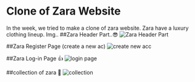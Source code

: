 # Clone of Zara Website
In the week, we tried to make a clone of zara website. Zara have a luxury clothing lineup.
Img..
##Zara Header Part..😎
![Zara Header Part ](https://github.com/nitishsghh/ZaraClone/assets/120895433/99f5665c-3653-4635-b7c0-893aa730d187)

##Zara Register Page (create a new ac)
![create new acc](https://github.com/nitishsghh/ZaraClone/assets/120895433/e82ed79e-736a-41d2-939b-f7d523abe6de)

##Zara Log-in Page 👍
![login page ](https://github.com/nitishsghh/ZaraClone/assets/120895433/c667d400-57d4-4e32-adfb-a0fbe0a32fb2)

##collection of zara 🤭
![collection ](https://github.com/nitishsghh/ZaraClone/assets/120895433/42c09402-cdf0-4a42-93b5-985b84fc7ac7)
